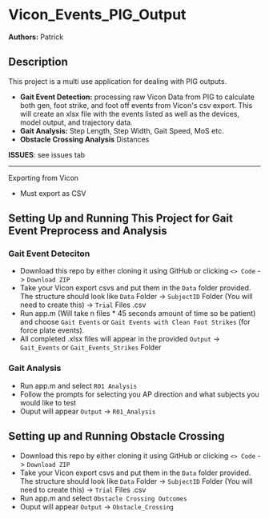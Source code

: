 # Vicon_Events_PIG_Output

**Authors:** Patrick

## Description

This project is a multi use application for dealing with PIG outputs.
* **Gait Event Detection:** processing raw Vicon Data from PIG to calculate both gen, foot strike, and foot off events from Vicon's csv export. This will create an xlsx file with the events listed as well as the devices, model output, and trajectory data.
* **Gait Analysis:** Step Length, Step Width, Gait Speed, MoS etc.  
* **Obstacle Crossing Analysis** Distances

**ISSUES**: see issues tab

--------------------------------------------------------------------------------------------------

Exporting from Vicon

* Must export as CSV



## Setting Up and Running This Project for Gait Event Preprocess and Analysis

### Gait Event Deteciton 
* Download this repo by either cloning it using GitHub or clicking `<> Code` -> `Download ZIP`
* Take your Vicon export csvs and put them in the `Data` folder provided. The structure should look like `Data` Folder -> `SubjectID` Folder (You will need to create this) -> `Trial` Files .csv
* Run app.m (Will take n files * 45 seconds amount of time so be patient) and choose `Gait Events` or `Gait Events with Clean Foot Strikes` (for force plate events).
* All completed .xlsx files will appear in the provided `Output` -> `Gait_Events` or `Gait_Events_Strikes` Folder

### Gait Analysis
* Run app.m  and select `R01 Analysis`
* Follow the prompts for selecting you AP direction and what subjects you would like to test
* Ouput will appear `Output` -> `R01_Analysis`

## Setting up and Running Obstacle Crossing 
* Download this repo by either cloning it using GitHub or clicking `<> Code` -> `Download ZIP`
* Take your Vicon export csvs and put them in the `Data` folder provided. The structure should look like `Data` Folder -> `SubjectID` Folder (You will need to create this) -> `Trial` Files .csv
* Run app.m and select `Obstacle Crossing Outcomes`
* Ouput will appear `Output` -> `Obstacle_Crossing`





